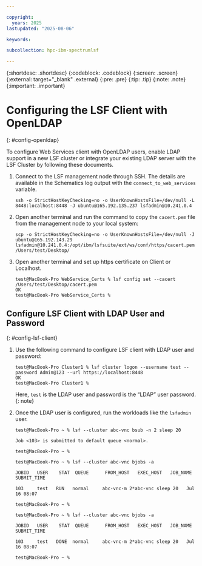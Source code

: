 ```yaml
---

copyright:
  years: 2025
lastupdated: "2025-08-06"

keywords:

subcollection: hpc-ibm-spectrumlsf

---
```


{:shortdesc: .shortdesc}
{:codeblock: .codeblock}
{:screen: .screen}
{:external: target="_blank" .external}
{:pre: .pre}
{:tip: .tip}
{:note: .note}
{:important: .important}

# Configuring the LSF Client with OpenLDAP
{: #config-openldap}

To configure Web Services client with OpenLDAP users, enable LDAP support in a new LSF cluster or integrate your existing LDAP server with the LSF Cluster by following these documents.

1. Connect to the LSF management node through SSH. The details are available in the Schematics log output with the `connect_to_web_services` variable.

    ```pre
    ssh -o StrictHostKeyChecking=no -o UserKnownHostsFile=/dev/null -L 8448:localhost:8448 -J ubuntu@165.192.135.237 lsfadmin@10.241.0.4
    ```

2. Open another terminal and run the command to copy the `cacert.pem` file from the management node to your local system:

    ```pre
    scp -o StrictHostKeyChecking=no -o UserKnownHostsFile=/dev/null -J ubuntu@165.192.143.29 lsfadmin@10.241.0.4:/opt/ibm/lsfsuite/ext/ws/conf/https/cacert.pem /Users/test/Desktop/
    ```

3. Open another terminal and set up https certificate on Client or Localhost.

    ```pre
    test@MacBook-Pro WebService_Certs % lsf config set --cacert /Users/test/Desktop/cacert.pem
    OK
    test@MacBook-Pro WebService_Certs % 
    ```

## Configure LSF Client with LDAP User and Password
{: #config-lsf-client}

1. Use the following command to configure LSF client with LDAP user and password:

    ```pre
    test@MacBook-Pro Cluster1 % lsf cluster logon --username test --password Admin@123 --url https://localhost:8448
    OK
    test@MacBook-Pro Cluster1 %
    ```

    Here, `test` is the  LDAP user and password is the “LDAP” user password.
    {: note}

2. Once the LDAP user is configured, run the workloads like the `lsfadmin` user.

    ```pre
    test@MacBook-Pro ~ % lsf --cluster abc-vnc bsub -n 2 sleep 20

    Job <103> is submitted to default queue <normal>.

    test@MacBook-Pro ~ %

    test@MacBook-Pro ~ % lsf --cluster abc-vnc bjobs -a          

    JOBID   USER    STAT  QUEUE      FROM_HOST   EXEC_HOST   JOB_NAME   SUBMIT_TIME

    103     test   RUN   normal     abc-vnc-m 2*abc-vnc sleep 20   Jul 16 08:07

    test@MacBook-Pro ~ % 

    test@MacBook-Pro ~ % lsf --cluster abc-vnc bjobs -a

    JOBID   USER    STAT  QUEUE      FROM_HOST   EXEC_HOST   JOB_NAME   SUBMIT_TIME

    103     test   DONE  normal     abc-vnc-m 2*abc-vnc sleep 20   Jul 16 08:07

    test@MacBook-Pro ~ %
    ```
